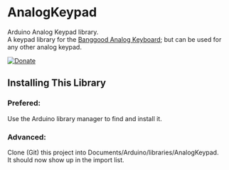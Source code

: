 # AnalogKeypad

Arduino Analog Keypad library.  
A keypad library for the [Banggood Analog Keyboard](https://www.banggood.com/AD-Analog-Keyboard-Module-Electronic-Building-Blocks-5-Keys-For-Arduino-DIY-p-1374279.html); but can be used for any other analog keypad.  

[![Donate](https://img.shields.io/badge/paypal-donate-yellow.svg)](https://www.paypal.com/cgi-bin/webscr?cmd=_s-xclick&hosted_button_id=6AA97KE54UJR4)

## Installing This Library

### Prefered: 
Use the Arduino library manager to find and install it.

### Advanced:
Clone (Git) this project into Documents/Arduino/libraries/AnalogKeypad.  
It should now show up in the import list.


